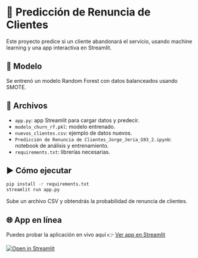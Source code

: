 # 🔮 Predicción de Renuncia de Clientes

Este proyecto predice si un cliente abandonará el servicio, usando machine learning y una app interactiva en Streamlit.

## 🧠 Modelo
Se entrenó un modelo Random Forest con datos balanceados usando SMOTE.

## 📁 Archivos
- `app.py`: app Streamlit para cargar datos y predecir.
- `modelo_churn_rf.pkl`: modelo entrenado.
- `nuevos_clientes.csv`: ejemplo de datos nuevos.
- `Predicción de Renuncia de Clientes_Jorge_Jeria_G93_2.ipynb`: notebook de análisis y entrenamiento.
- `requirements.txt`: librerías necesarias.

## ▶️ Cómo ejecutar

```bash
pip install -r requirements.txt
streamlit run app.py
```

Sube un archivo CSV y obtendrás la probabilidad de renuncia de clientes.

## 🌐 App en línea

Puedes probar la aplicación en vivo aquí 👉 [Ver app en Streamlit](https://prediccion-renuncia-clientes-nat9epucrrew3jtgucujqq.streamlit.app/)

[![Open in Streamlit](https://static.streamlit.io/badges/streamlit_badge_black_white.svg)](https://prediccion-renuncia-clientes-nat9epucrrew3jtgucujqq.streamlit.app/)
